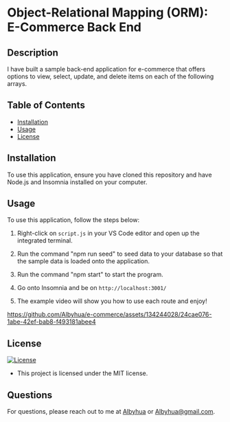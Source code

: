 # Object-Relational Mapping (ORM): E-Commerce Back End

## Description

I have built a sample back-end application for e-commerce that offers options to view, select, update, and delete items on each of the following arrays.

## Table of Contents

- [Installation](#installation)
- [Usage](#usage)
- [License](#license)

## Installation

To use this application, ensure you have cloned this repository and have Node.js and Insomnia installed on your computer.

## Usage

To use this application, follow the steps below:

1. Right-click on `script.js` in your VS Code editor and open up the integrated terminal.

2. Run the command "npm run seed" to seed data to your database so that the sample data is loaded onto the application.

3. Run the command "npm start" to start the program.

4. Go onto Insomnia and be on `http://localhost:3001/`

5. The example video will show you how to use each route and enjoy!

https://github.com/Albyhua/e-commerce/assets/134244028/24cae076-1abe-42ef-bab8-f493181abee4

## License

[![License](https://img.shields.io/badge/License-MIT-blue)](https://opensource.org/licenses/MIT)

- This project is licensed under the MIT license.

## Questions

For questions, please reach out to me at [Albyhua](https://github.com/Albyhua) or [Albyhua@gmail.com](mailto:Albyhua@gmail.com).

